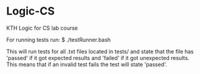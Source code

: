 # Logic-CS
KTH Logic for CS lab course


For running tests run:
$ ./testRunner.bash

This will run tests for all .txt files located in tests/ and state that the file has 'passed' if it got expected results and 'failed' if it got unexpected results. This means that if an invalid test fails the test will state 'passed'.
